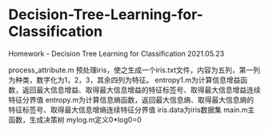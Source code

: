 # Decision-Tree-Learning-for-Classification
Homework - Decision Tree Learning for Classification 2021.05.23

process_attribute.m 预处理iris，使之生成一个iris.txt文件，内容为五列，第一列为种类，数字化为1，2，3，其余四列为特征。
entropy1.m为计算信息增益函数，返回最大信息增益、取得最大信息增益的特征标签号、取得最大信息增益连续特征分界值
entropy.m为计算信息熵函数，返回最大信息熵、取得最大信息熵的特征标签号、取得最大信息增熵连续特征分界值
iris.data为iris数据集
main.m主函数，生成决策树
mylog.m定义0*log0=0
